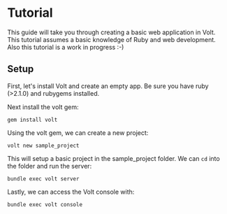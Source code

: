 # Tutorial

This guide will take you through creating a basic web application in Volt.  This tutorial assumes a basic knowledge of Ruby and web development.  Also this tutorial is a work in progress :-)

## Setup

First, let's install Volt and create an empty app.  Be sure you have ruby (>2.1.0) and rubygems installed.

Next install the volt gem:

    gem install volt

Using the volt gem, we can create a new project:

    volt new sample_project

This will setup a basic project in the sample_project folder.  We can ```cd``` into the folder and run the server:

    bundle exec volt server

Lastly, we can access the Volt console with:

    bundle exec volt console

